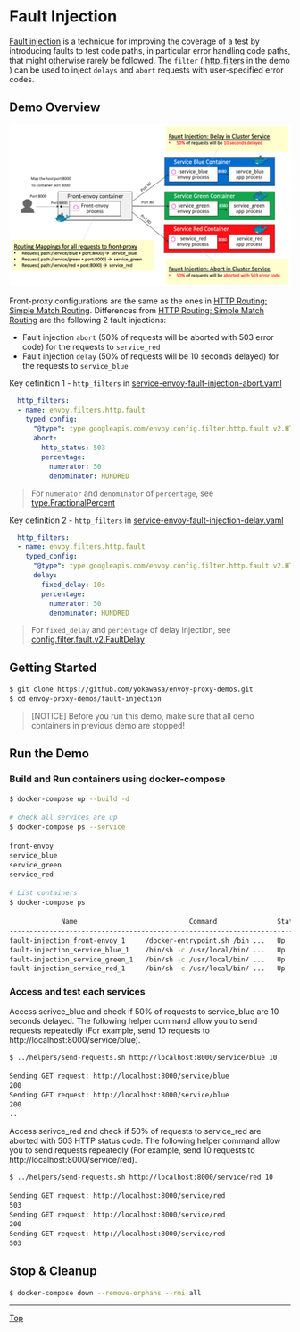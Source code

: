 # Fault Injection

[Fault injection](https://www.envoyproxy.io/docs/envoy/latest/configuration/http/http_filters/fault_filter) is a technique for improving the coverage of a test by introducing faults to test code paths, in particular error handling code paths, that might otherwise rarely be followed. The `filter` ( [http_filters](https://www.envoyproxy.io/docs/envoy/latest/configuration/http/http_filters/http_filters) in the demo ) can be used to inject `delays` and `abort` requests with user-specified error codes.

## Demo Overview

![](../assets/demo-fault-injection.png)

Front-proxy configurations are the same as the ones in [HTTP Routing: Simple Match Routing](../httproute-simple-match). Differences from [HTTP Routing: Simple Match Routing](../httproute-simple-match) are the following 2 fault injections:
- Fault injection `abort` (50% of requests will be aborted with 503 error code) for the requests to `service_red`
- Fault injection `delay` (50% of requests will be 10 seconds delayed) for the requests to `service_blue`

Key definition 1 - `http_filters` in [service-envoy-fault-injection-abort.yaml](service-envoy-fault-injection-abort.yaml)
```yaml
  http_filters:
  - name: envoy.filters.http.fault
    typed_config:
      "@type": type.googleapis.com/envoy.config.filter.http.fault.v2.HTTPFault
      abort:
        http_status: 503
        percentage:
          numerator: 50
          denominator: HUNDRED
```
> For `numerator` and `denominator` of `percentage`, see [type.FractionalPercent](https://www.envoyproxy.io/docs/envoy/latest/api-v2/type/percent.proto#envoy-api-msg-type-fractionalpercent)

Key definition 2 - `http_filters` in [service-envoy-fault-injection-delay.yaml](service-envoy-fault-injection-delay.yaml)
```yaml
  http_filters:
  - name: envoy.filters.http.fault
    typed_config:
      "@type": type.googleapis.com/envoy.config.filter.http.fault.v2.HTTPFault
      delay:
        fixed_delay: 10s
        percentage:
          numerator: 50
          denominator: HUNDRED
```
> For `fixed_delay` and `percentage` of delay injection, see [config.filter.fault.v2.FaultDelay](https://www.envoyproxy.io/docs/envoy/latest/api-v2/config/filter/fault/v2/fault.proto#envoy-api-msg-config-filter-fault-v2-faultdelay)

## Getting Started
```sh
$ git clone https://github.com/yokawasa/envoy-proxy-demos.git
$ cd envoy-proxy-demos/fault-injection
```

> [NOTICE] Before you run this demo, make sure that all demo containers in previous demo are stopped!

## Run the Demo

### Build and Run containers using docker-compose

```sh
$ docker-compose up --build -d

# check all services are up
$ docker-compose ps --service

front-envoy
service_blue
service_green
service_red

# List containers
$ docker-compose ps

             Name                            Command               State                            Ports
----------------------------------------------------------------------------------------------------------------------------------
fault-injection_front-envoy_1     /docker-entrypoint.sh /bin ...   Up      10000/tcp, 0.0.0.0:8000->8000/tcp, 0.0.0.0:8001->8001/tcp
fault-injection_service_blue_1    /bin/sh -c /usr/local/bin/ ...   Up      10000/tcp, 80/tcp                                        
fault-injection_service_green_1   /bin/sh -c /usr/local/bin/ ...   Up      10000/tcp, 80/tcp                                        
fault-injection_service_red_1     /bin/sh -c /usr/local/bin/ ...   Up      10000/tcp, 80/tcp 
```

### Access and test each services
Access serivce_blue and check if 50% of requests to service_blue are 10 seconds delayed. The following helper command allow you to send requests repeatedly (For example, send 10 requests to http://localhost:8000/service/blue).

```sh
$ ../helpers/send-requests.sh http://localhost:8000/service/blue 10

Sending GET request: http://localhost:8000/service/blue
200
Sending GET request: http://localhost:8000/service/blue
200
..
```

Access serivce_red and check if 50% of requests to service_red are aborted with 503 HTTP status code. The following helper command allow you to send requests repeatedly (For example, send 10 requests to http://localhost:8000/service/red).

```sh
$ ../helpers/send-requests.sh http://localhost:8000/service/red 10

Sending GET request: http://localhost:8000/service/red
503
Sending GET request: http://localhost:8000/service/red
200
Sending GET request: http://localhost:8000/service/red
503
```

## Stop & Cleanup

```sh
$ docker-compose down --remove-orphans --rmi all
```

---
[Top](../README.md)
